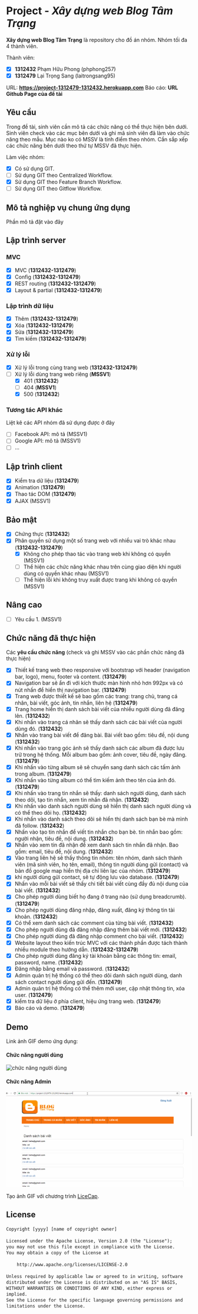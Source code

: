 # Project - *Xây dựng web Blog Tâm Trạng*

**Xây dựng web Blog Tâm Trạng** là repository cho đồ án nhóm. Nhóm tối đa 4 thành viên.

Thành viên:
* [x] **1312432** Phạm Hữu Phong (phphong257)
* [x] **1312479** Lại Trọng Sang (laitrongsang95)

URL: **https://project-1312479-1312432.herokuapp.com**
Báo cáo: **URL Github Page của đề tài**

## Yêu cầu

Trong đề tài, sinh viên cần mô tả các chức năng có thể thực hiện bên dưới. Sinh viên check vào các mục bên dưới và ghi mã sinh viên đã làm vào chức năng theo mẫu. Mục nào ko có MSSV là tính điểm theo nhóm. Cần sắp xếp các chức năng bên dưới theo thứ tự MSSV đã thực hiện.

Làm việc nhóm:
* [x] Có sử dụng GIT.
* [ ] Sử dụng GIT theo Centralized Workflow.
* [x] Sử dụng GIT theo Feature Branch Workflow.
* [ ] Sử dụng GIT theo Gitflow Workflow.

## Mô tả nghiệp vụ chung ứng dụng
Phần mô tả đặt vào đây

## Lập trình server
### MVC
* [x] MVC (**1312432-1312479**)
* [x] Config (**1312432-1312479**)
* [x] REST routing (**1312432-1312479**)
* [x] Layout & partial (**1312432-1312479**)

### Lập trình dữ liệu
* [x] Thêm (**1312432-1312479**)
* [x] Xóa (**1312432-1312479**)
* [x] Sửa (**1312432-1312479**)
* [x] Tìm kiếm (**1312432-1312479**)

### Xử lý lỗi
* [x] Xử lý lỗi trong cùng trang web (**1312432-1312479**)
* [ ] Xử lý lỗi dùng trang web riêng (**MSSV1**)
   * [x] 401 (**1312432**)
   * [ ] 404 (**MSSV1**)
   * [x] 500 (**1312432**)

### Tương tác API khác
Liệt kê các API nhóm đã sử dụng được ở đây
* [ ] Facebook API: mô tả (MSSV1)
* [ ] Google API: mô tả (MSSV1)
* [ ] ...

## Lập trình client
* [x] Kiểm tra dữ liệu (**1312479**)
* [x] Animation (**1312479**)
* [x] Thao tác DOM (**1312479**)
* [x] AJAX (MSSV1)

## Bảo mật
* [x] Chứng thực (**1312432**)
* [x] Phân quyền sử dụng một số trang web với nhiều vai trò khác nhau (**1312432-1312479**)
   * [x] Không cho phép thao tác vào trang web khi không có quyền (MSSV1)
   * [ ] Thể hiện các chức năng khác nhau trên cùng giao diện khi người dùng có quyền khác nhau (MSSV1)
   * [ ] Thể hiện lỗi khi không truy xuất được trang khi không có quyền (MSSV1)

## Nâng cao
* [ ] Yêu cầu 1. (MSSV1)


## Chức năng đã thực hiện
Các **yêu cầu chức năng** (check và ghi MSSV vào các phần chức năng đã thực hiện)

* [x] Thiết kế trang web theo responsive với bootstrap với header (navigation bar, logo), menu, footer và content. (**1312479**)
* [x] Navigation bar sẽ ẩn đi với kích thước màn hình nhỏ hơn 992px và có nút nhấn để hiển thị navigation bar. (**1312479**)
* [x] Trang web được thiết kế sẽ bao gồm các trang: trang chủ, trang cá nhân, bài viết, góc ảnh, tin nhắn, liên hệ (**1312479**)
* [x] Trang home hiển thị danh sách bài viết của nhiều người dùng đã đăng lên. (**1312432**)
* [x] Khi nhấn vào trang cá nhân sẽ thấy danh sách các bài viết của người dùng đó. (**1312432**)
* [x] Nhấn vào trang bài viết để đăng bài. Bài viết bao gồm: tiêu đề, nội dung (**1312432**)
* [x] Khi nhấn vào trang góc ảnh sẽ thấy danh sách các album đã được lưu trữ trong hệ thống. Mỗi album bao gồm: ảnh cover, tiêu đề, ngày đăng. (**1312479**)
* [x] Khi nhấn vào từng album sẽ sẽ chuyển sang danh sách các tấm ảnh trong album. (**1312479**)
* [x] Khi nhấn vào từng album có thể tìm kiếm ảnh theo tên của ảnh đó. (**1312479**)  
* [x] Khi nhấn vào trang tin nhắn sẽ thấy: danh sách người dùng, danh sách theo dõi, tạo tin nhắn, xem tin nhắn đã nhận. (**1312432**)
* [x] Khi nhấn vào danh sách người dùng sẽ hiển thị danh sách người dùng và có thể theo dõi họ. (**1312432**)
* [x] Khi nhấn vào danh sách theo dõi sẽ hiển thị danh sách bạn bè mà mình đã follow. (**1312432**)
* [x] Nhấn vào tạo tin nhắn để viết tin nhắn cho bạn bè. tin nhắn bao gồm: người nhận, tiêu đề, nội dung. (**1312432**)
* [x] Nhấn vào xem tin đã nhận để xem danh sách tin nhắn đã nhận. Bao gồm: email, tiêu đề, nội dung. (**1312432**)
* [x] Vào trang liên hệ sẽ thấy thông tin nhóm: tên nhóm, danh sách thành viên (mã sinh viên, họ tên, email), thông tin người dùng gửi (contact) và bản đồ google map hiển thị địa chỉ liên lạc của nhóm. (**1312479**)
* [x] khi người dùng gửi contact, sẽ tự động lưu vào database. (**1312479**)
* [x] Nhấn vào mỗi bài viết sẽ thấy chi tiết bài viết cùng đầy đủ nội dung của bài viết. (**1312432**)
* [x] Cho phép người dùng biết họ đang ở trang nào (sử dụng breadcrumb). (**1312479**)
* [x] Cho phép người dùng đăng nhập, đăng xuất, đăng ký thông tin tài khoản. (**1312432**)
* [x] Có thể xem danh sách các comment của từng bài viết. (**1312432**)
* [x] Cho phép người dùng đã đăng nhập đăng thêm bài viết mới. (**1312432**)
* [x] Cho phép người dùng đã đăng nhập comment cho bài viết. (**1312432**)
* [x] Website layout theo kiến trúc MVC với các thành phần được tách thành nhiều module theo hướng dẫn. (**1312432-1312479**)
* [x] Cho phép người dùng đăng ký tài khoản bằng các thông tin: email, password, name. (**1312432**)
* [x] Đăng nhập bằng email và password. (**1312432**)
* [x] Admin quản trị hệ thống có thể theo dõi danh sách người dùng, danh sách contact người dùng gửi đến. (**1312479**)
* [x] Admin quản trị hệ thống có thể thêm mới user, cập nhật thông tin, xóa user. (**1312479**)
* [x] kiểm tra dữ liệu ở phía client, hiệu ứng trang web. (**1312479**)
* [x] Báo cáo và demo. (**1312479**) 

## Demo

Link ảnh GIF demo ứng dụng:

#### Chức năng người dùng
![chức năng người dùng](https://github.com/UDPT-2017/project-1312432-1312479/blob/master/project1.gif)

#### Chức năng Admin
![chức năng admin](https://github.com/UDPT-2017/project-1312432-1312479/blob/master/project2.gif)

Tạo ảnh GIF với chương trình [LiceCap](http://www.cockos.com/licecap/).


## License

    Copyright [yyyy] [name of copyright owner]

    Licensed under the Apache License, Version 2.0 (the "License");
    you may not use this file except in compliance with the License.
    You may obtain a copy of the License at

        http://www.apache.org/licenses/LICENSE-2.0

    Unless required by applicable law or agreed to in writing, software
    distributed under the License is distributed on an "AS IS" BASIS,
    WITHOUT WARRANTIES OR CONDITIONS OF ANY KIND, either express or implied.
    See the License for the specific language governing permissions and
    limitations under the License.
